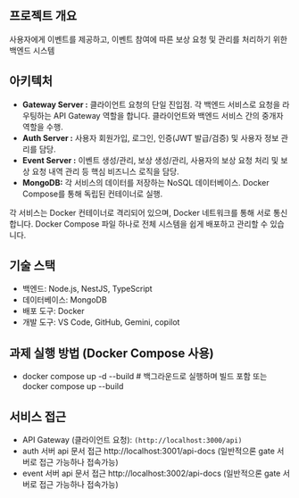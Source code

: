 ## 프로젝트 개요

사용자에게 이벤트를 제공하고, 이벤트 참여에 따른 보상 요청 및 관리를 처리하기 위한 백엔드 시스템

## 아키텍처

- **Gateway Server :** 클라이언트 요청의 단일 진입점. 각 백엔드 서비스로 요청을 라우팅하는 API Gateway 역할을 합니다. 클라이언트와 백엔드 서비스 간의 중개자 역할을 수행.
- **Auth Server :** 사용자 회원가입, 로그인, 인증(JWT 발급/검증) 및 사용자 정보 관리를 담당.
- **Event Server :** 이벤트 생성/관리, 보상 생성/관리, 사용자의 보상 요청 처리 및 보상 요청 내역 관리 등 핵심 비즈니스 로직을 담당.
- **MongoDB:** 각 서비스의 데이터를 저장하는 NoSQL 데이터베이스. Docker Compose를 통해 독립된 컨테이너로 실행.

각 서비스는 Docker 컨테이너로 격리되어 있으며, Docker 네트워크를 통해 서로 통신합니다. Docker Compose 파일 하나로 전체 시스템을 쉽게 배포하고 관리할 수 있습니다.

## 기술 스택

- 백엔드: Node.js, NestJS, TypeScript
- 데이터베이스: MongoDB
- 배포 도구: Docker
- 개발 도구: VS Code, GitHub, Gemini, copilot

## 과제 실행 방법 (Docker Compose 사용)

- docker compose up -d --build # 백그라운드로 실행하며 빌드 포함
  또는 
  docker compose up --build

## 서비스 접근

- API Gateway (클라이언트 요청): `(http://localhost:3000/api)`
- auth 서버 api 문서 접근 http://localhost:3001/api-docs (일반적으론 gate 서버로 접근 가능하나 접속가능)
- event 서버 api 문서 접근 http://localhost:3002/api-docs (일반적으론 gate 서버로 접근 가능하나 접속가능)

